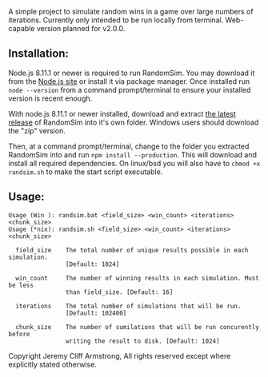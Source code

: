 A simple project to simulate random wins in a game over large numbers of iterations. Currently only intended to be run locally from terminal. Web-capable version planned for v2.0.0.

## Installation:

Node.js 8.11.1 or newer is required to run RandomSim. You may download it from the [Node.js site](https://nodejs.org/en/download/) or install it via package manager. Once installed run `node --version` from a command prompt/terminal to ensure your installed version is recent enough.

With node.js 8.11.1 or newer installed, download and extract [the latest release](https://github.com/JadedDragoon/RandomSim/releases) of RandomSim into it's own folder. Windows users should download the "zip" version.

Then, at a command prompt/terminal, change to the folder you extracted RandomSim into and run `npm install --production`. This will download and install all required dependencies. On linux/bsd you will also have to `chmod +x randsim.sh` to make the start script executable.

## Usage:
```
Usage (Win ): randsim.bat <field_size> <win_count> <iterations> <chunk_size>
Usage (*nix): randsim.sh <field_size> <win_count> <iterations> <chunk_size>

  field_size    The total number of unique results possible in each simulation.
                [Default: 1024]
  
  win_count     The number of winning results in each simulation. Must be less
                than field_size. [Default: 16]
                
  iterations    The total number of simulations that will be run.
                [Default: 102400]
                
  chunk_size    The number of sumilations that will be run concurently before
                writing the result to disk. [Default: 1024]
```

Copyright Jeremy Cliff Armstrong,
All rights reserved except where explicitly stated otherwise.

